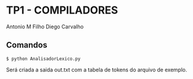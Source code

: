 # TP1 - COMPILADORES

Antonio M Filho
Diego Carvalho

## Comandos

```
$ python AnalisadorLexico.py
```

Será criada a saida out.txt com a tabela de tokens do arquivo de exemplo.
